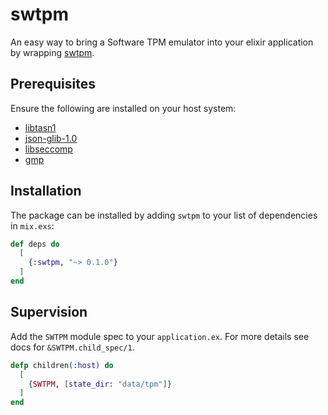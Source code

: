 # swtpm

An easy way to bring a Software TPM emulator into your elixir application by
wrapping [swtpm](https://github.com/stefanberger/swtpm).

## Prerequisites

Ensure the following are installed on your host system:
* [libtasn1](https://www.gnu.org/software/libtasn1/)
* [json-glib-1.0](https://wiki.gnome.org/Projects/JsonGlib)
* [libseccomp](https://github.com/seccomp/libseccomp)
* [gmp](https://gmplib.org/)

## Installation

The package can be installed by adding `swtpm` to your list of dependencies
in `mix.exs`:

```elixir
def deps do
  [
    {:swtpm, "~> 0.1.0"}
  ]
end
```

## Supervision

Add the `SWTPM` module spec to your `application.ex`. For more details see docs
for `&SWTPM.child_spec/1`.

```elixir
defp children(:host) do
  [
    {SWTPM, [state_dir: "data/tpm"]}
  ]
end
```
